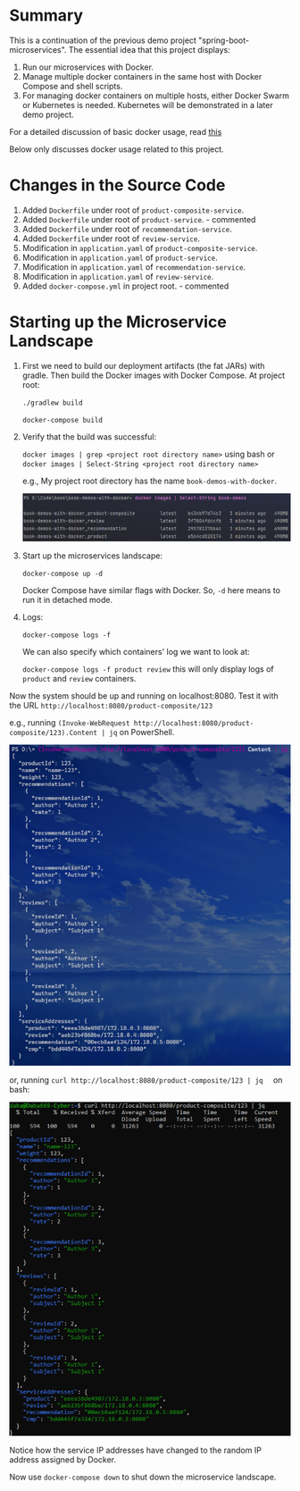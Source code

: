 # Summary
This is a continuation of the previous demo project "spring-boot-microservices".
The essential idea that this project displays:
1. Run our microservices with Docker.
2. Manage multiple docker containers in the same host with Docker Compose and shell scripts.
3. For managing docker containers on multiple hosts, either Docker Swarm or Kubernetes is needed. Kubernetes will be demonstrated in a later demo project.

For a detailed discussion of basic docker usage, read [this](docker-for-microservice.md)

Below only discusses docker usage related to this project.

# Changes in the Source Code
1. Added `Dockerfile` under root of `product-composite-service`.
2. Added `Dockerfile` under root of `product-service`.  -   commented
3. Added `Dockerfile` under root of `recommendation-service`.
4. Added `Dockerfile` under root of `review-service`.
5. Modification in `application.yaml` of `product-composite-service`.
6. Modification in `application.yaml` of `product-service`.
7. Modification in `application.yaml` of `recommendation-service`.
8. Modification in `application.yaml` of `review-service`.
9. Added `docker-compose.yml` in project root.  -   commented

# Starting up the Microservice Landscape
1. First we need to build our deployment artifacts (the fat JARs) with gradle. Then build the Docker
   images with Docker Compose. At project root:

   `./gradlew build`

   `docker-compose build`

2. Verify that the build was successful:

   `docker images | grep <project root directory name>` using bash or `docker images | Select-String <project root directory name>`

   e.g., My project root directory has the name `book-demos-with-docker`.

   ![image-20210606205325409](README.assets/image-20210606205325409.png)

3. Start up the microservices landscape:

   `docker-compose up -d`

   Docker Compose have similar flags with Docker. So, `-d` here means to run it in detached mode.

4. Logs:
   
   `docker-compose logs -f`
   
   We can also specify which containers' log we want to look at:
   
   `docker-compose logs -f product review` this will only display logs of `product` and `review` containers.

Now the system should be up and running on localhost:8080. Test it with the URL `http://localhost:8080/product-composite/123`

e.g., running `(Invoke-WebRequest http://localhost:8080/product-composite/123).Content | jq` on PowerShell.

![image-20210606212852816](README.assets/image-20210606212852816.png)



or, running `curl http://localhost:8080/product-composite/123 | jq  ` on bash:



![image-20210606212939331](README.assets/image-20210606212939331.png)



Notice how the service IP addresses have changed to the random IP address assigned by Docker.

Now use `docker-compose down` to shut down the microservice landscape.